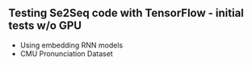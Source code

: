 ## Testing Se2Seq code with TensorFlow - initial tests w/o GPU

- Using embedding RNN models
- CMU Pronunciation Dataset
